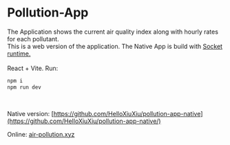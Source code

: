 # Pollution-App
The Application shows the current air quality index along with
hourly rates for each pollutant.
<br>
This is a web version of the application. The Native App is build with [Socket runtime.](https://socketsupply.co/)
<br>
<br>
React + Vite. Run: 
<br>

```sh
npm i
npm run dev
```
<br>

Native version: [https://github.com/HelloXiuXiu/pollution-app-native](https://github.com/HelloXiuXiu/pollution-app-native/)
<br>

Online: [air-pollution.xyz](https://air-pollution.xyz/)
